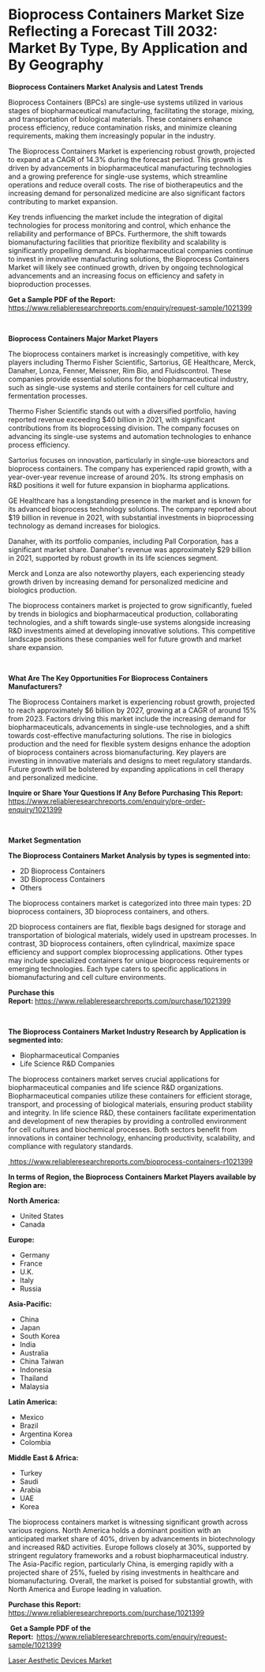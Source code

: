 <p><h1>Bioprocess Containers Market Size Reflecting a Forecast Till 2032: Market By Type, By Application and By Geography</h1></p><p><strong>Bioprocess Containers Market Analysis and Latest Trends</strong></p>
<p><p>Bioprocess Containers (BPCs) are single-use systems utilized in various stages of biopharmaceutical manufacturing, facilitating the storage, mixing, and transportation of biological materials. These containers enhance process efficiency, reduce contamination risks, and minimize cleaning requirements, making them increasingly popular in the industry. </p><p>The Bioprocess Containers Market is experiencing robust growth, projected to expand at a CAGR of 14.3% during the forecast period. This growth is driven by advancements in biopharmaceutical manufacturing technologies and a growing preference for single-use systems, which streamline operations and reduce overall costs. The rise of biotherapeutics and the increasing demand for personalized medicine are also significant factors contributing to market expansion.</p><p>Key trends influencing the market include the integration of digital technologies for process monitoring and control, which enhance the reliability and performance of BPCs. Furthermore, the shift towards biomanufacturing facilities that prioritize flexibility and scalability is significantly propelling demand. As biopharmaceutical companies continue to invest in innovative manufacturing solutions, the Bioprocess Containers Market will likely see continued growth, driven by ongoing technological advancements and an increasing focus on efficiency and safety in bioproduction processes.</p></p>
<p><strong>Get a Sample PDF of the Report:&nbsp;</strong> <a href="https://www.reliableresearchreports.com/enquiry/request-sample/1021399?utm_campaign=2771&utm_medium=2&utm_source=Github&utm_content=ia&utm_term=04032025&utm_id=bioprocess-containers">https://www.reliableresearchreports.com/enquiry/request-sample/1021399</a></p>
<p>&nbsp;</p>
<p><strong>Bioprocess Containers Major Market Players</strong></p>
<p><p>The bioprocess containers market is increasingly competitive, with key players including Thermo Fisher Scientific, Sartorius, GE Healthcare, Merck, Danaher, Lonza, Fenner, Meissner, Rim Bio, and Fluidscontrol. These companies provide essential solutions for the biopharmaceutical industry, such as single-use systems and sterile containers for cell culture and fermentation processes.</p><p>Thermo Fisher Scientific stands out with a diversified portfolio, having reported revenue exceeding $40 billion in 2021, with significant contributions from its bioprocessing division. The company focuses on advancing its single-use systems and automation technologies to enhance process efficiency.</p><p>Sartorius focuses on innovation, particularly in single-use bioreactors and bioprocess containers. The company has experienced rapid growth, with a year-over-year revenue increase of around 20%. Its strong emphasis on R&D positions it well for future expansion in biopharma applications.</p><p>GE Healthcare has a longstanding presence in the market and is known for its advanced bioprocess technology solutions. The company reported about $19 billion in revenue in 2021, with substantial investments in bioprocessing technology as demand increases for biologics.</p><p>Danaher, with its portfolio companies, including Pall Corporation, has a significant market share. Danaher's revenue was approximately $29 billion in 2021, supported by robust growth in its life sciences segment.</p><p>Merck and Lonza are also noteworthy players, each experiencing steady growth driven by increasing demand for personalized medicine and biologics production.</p><p>The bioprocess containers market is projected to grow significantly, fueled by trends in biologics and biopharmaceutical production, collaborating technologies, and a shift towards single-use systems alongside increasing R&D investments aimed at developing innovative solutions. This competitive landscape positions these companies well for future growth and market share expansion.</p></p>
<p>&nbsp;</p>
<p><strong>What Are The Key Opportunities For Bioprocess Containers Manufacturers?</strong></p>
<p><p>The Bioprocess Containers market is experiencing robust growth, projected to reach approximately $6 billion by 2027, growing at a CAGR of around 15% from 2023. Factors driving this market include the increasing demand for biopharmaceuticals, advancements in single-use technologies, and a shift towards cost-effective manufacturing solutions. The rise in biologics production and the need for flexible system designs enhance the adoption of bioprocess containers across biomanufacturing. Key players are investing in innovative materials and designs to meet regulatory standards. Future growth will be bolstered by expanding applications in cell therapy and personalized medicine.</p></p>
<p><strong>Inquire or Share Your Questions If Any Before Purchasing This Report:</strong> <a href="https://www.reliableresearchreports.com/enquiry/pre-order-enquiry/1021399?utm_campaign=2771&utm_medium=2&utm_source=Github&utm_content=ia&utm_term=04032025&utm_id=bioprocess-containers">https://www.reliableresearchreports.com/enquiry/pre-order-enquiry/1021399</a></p>
<p>&nbsp;</p>
<p><strong>Market Segmentation</strong></p>
<p><strong>The Bioprocess Containers Market Analysis by types is segmented into:</strong></p>
<p><ul><li>2D Bioprocess Containers</li><li>3D Bioprocess Containers</li><li>Others</li></ul></p>
<p><p>The bioprocess containers market is categorized into three main types: 2D bioprocess containers, 3D bioprocess containers, and others. </p><p>2D bioprocess containers are flat, flexible bags designed for storage and transportation of biological materials, widely used in upstream processes. In contrast, 3D bioprocess containers, often cylindrical, maximize space efficiency and support complex bioprocessing applications. Other types may include specialized containers for unique bioprocess requirements or emerging technologies. Each type caters to specific applications in biomanufacturing and cell culture environments.</p></p>
<p><strong>Purchase this Report:&nbsp;</strong><a href="https://www.reliableresearchreports.com/purchase/1021399?utm_campaign=2771&utm_medium=2&utm_source=Github&utm_content=ia&utm_term=04032025&utm_id=bioprocess-containers">https://www.reliableresearchreports.com/purchase/1021399</a></p>
<p>&nbsp;</p>
<p><strong>The Bioprocess Containers Market Industry Research by Application is segmented into:</strong></p>
<p><ul><li>Biopharmaceutical Companies</li><li>Life Science R&D Companies</li></ul></p>
<p><p>The bioprocess containers market serves crucial applications for biopharmaceutical companies and life science R&D organizations. Biopharmaceutical companies utilize these containers for efficient storage, transport, and processing of biological materials, ensuring product stability and integrity. In life science R&D, these containers facilitate experimentation and development of new therapies by providing a controlled environment for cell cultures and biochemical processes. Both sectors benefit from innovations in container technology, enhancing productivity, scalability, and compliance with regulatory standards.</p></p>
<p><a href="https://www.reliableresearchreports.com/bioprocess-containers-r1021399?utm_campaign=2771&utm_medium=2&utm_source=Github&utm_content=ia&utm_term=04032025&utm_id=bioprocess-containers">&nbsp;https://www.reliableresearchreports.com/bioprocess-containers-r1021399</a></p>
<p><strong>In terms of Region, the Bioprocess Containers Market Players available by Region are:</strong></p>
<p>
    <p> <strong> North America: </strong>
        <ul>
            <li>United States</li>
            <li>Canada</li>
        </ul>
        </p> 
    <p> <strong> Europe: </strong>
        <ul>
            <li>Germany</li>
            <li>France</li>
            <li>U.K.</li>
            <li>Italy</li>
            <li>Russia</li>
        </ul>
        </p> 
    <p> <strong> Asia-Pacific: </strong>
        <ul>
            <li>China</li>
            <li>Japan</li>
            <li>South Korea</li>
            <li>India</li>
            <li>Australia</li>
            <li>China Taiwan</li>
            <li>Indonesia</li>
            <li>Thailand</li>
            <li>Malaysia</li>
        </ul>
        </p> 
    <p> <strong> Latin America: </strong>
        <ul>
            <li>Mexico</li>
            <li>Brazil</li>
            <li>Argentina Korea</li>
            <li>Colombia</li>
        </ul>
        </p> 
    <p> <strong> Middle East & Africa: </strong>
        <ul>
            <li>Turkey</li>
            <li>Saudi</li>
            <li>Arabia</li>
            <li>UAE</li>
            <li>Korea</li>
        </ul>
    </p>
    </p>
<p><p>The bioprocess containers market is witnessing significant growth across various regions. North America holds a dominant position with an anticipated market share of 40%, driven by advancements in biotechnology and increased R&D activities. Europe follows closely at 30%, supported by stringent regulatory frameworks and a robust biopharmaceutical industry. The Asia-Pacific region, particularly China, is emerging rapidly with a projected share of 25%, fueled by rising investments in healthcare and biomanufacturing. Overall, the market is poised for substantial growth, with North America and Europe leading in valuation.</p></p>
<p><strong>Purchase this Report: </strong><a href="https://www.reliableresearchreports.com/purchase/1021399?utm_campaign=2771&utm_medium=2&utm_source=Github&utm_content=ia&utm_term=04032025&utm_id=bioprocess-containers">https://www.reliableresearchreports.com/purchase/1021399</a></p>
<p>&nbsp;<strong>Get a Sample PDF of the Report:&nbsp;&nbsp;</strong><a href="https://www.reliableresearchreports.com/enquiry/request-sample/1021399?utm_campaign=2771&utm_medium=2&utm_source=Github&utm_content=ia&utm_term=04032025&utm_id=bioprocess-containers">https://www.reliableresearchreports.com/enquiry/request-sample/1021399</a></p>
<p><strong></strong></p>
<p><p><a href="https://github.com/tszkintruca/Market-Research-Report-List-1/blob/main/laser-aesthetic-devices-market.md?utm_campaign=2771&utm_medium=2&utm_source=Github&utm_content=ia&utm_term=04032025&utm_id=bioprocess-containers">Laser Aesthetic Devices Market</a></p></p>